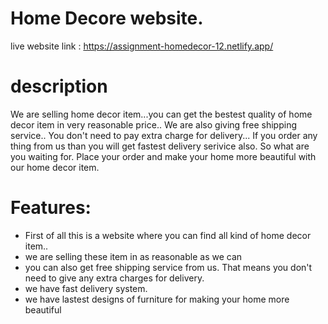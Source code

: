 # Home Decore website.

live website link : https://assignment-homedecor-12.netlify.app/

# description

We are selling home decor item...you can get the bestest quality of home decor item in very reasonable price.. We are also giving free shipping service.. You don't need to pay extra charge for delivery... If you order any thing from us than you will get fastest delivery serivice also. So what are you waiting for. Place your order and make your home more beautiful with our home decor item.

# Features:

- First of all this is  a website where you can find all kind of home decor item..
- we are selling these item in as reasonable as we can
- you can also get free shipping service from us. That means you don't need to give any extra charges for delivery. 
- we have fast delivery system. 
- we have lastest designs of furniture for making your home more beautiful
